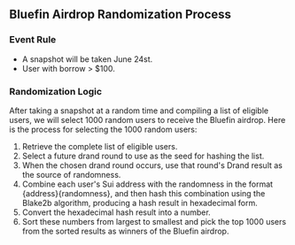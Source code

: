 ## Bluefin Airdrop Randomization Process

### Event Rule

- A snapshot will be taken June 24st.
- User with borrow > $100.

### Randomization Logic

After taking a snapshot at a random time and compiling a list of eligible users, we will select 1000 random users to receive the Bluefin airdrop. Here is the process for selecting the 1000 random users:

1. Retrieve the complete list of eligible users.
2. Select a future drand round to use as the seed for hashing the list.
3. When the chosen drand round occurs, use that round's Drand result as the source of randomness.
4. Combine each user's Sui address with the randomness in the format {address}{randomness}, and then hash this combination using the Blake2b algorithm, producing a hash result in hexadecimal form.
5. Convert the hexadecimal hash result into a number.
6. Sort these numbers from largest to smallest and pick the top 1000 users from the sorted results as winners of the Bluefin airdrop.
